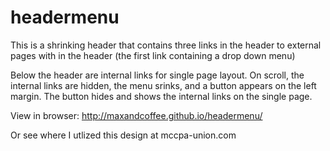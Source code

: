 # headermenu
This is a shrinking header that contains three links in the header to external pages with in the header (the first link containing a drop down menu)

Below the header are internal links for single page layout. On scroll, the internal links are hidden, the menu srinks, and a button appears on the left margin. The button hides and shows the internal links on the single page. 

View in browser: http://maxandcoffee.github.io/headermenu/

Or see where I utlized this design at mccpa-union.com
